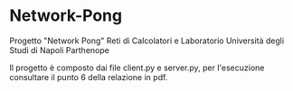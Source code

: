 # Network-Pong
Progetto "Network Pong"  Reti di Calcolatori e Laboratorio Università degli Studi di Napoli Parthenope

Il progetto è composto dai file client.py e server.py, per l'esecuzione consultare il punto 6 della relazione in pdf.
